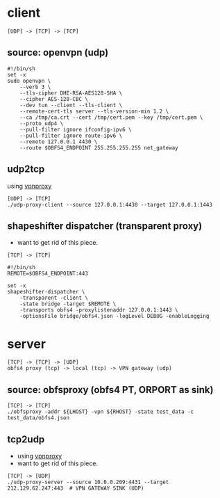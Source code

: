 client
======

```
[UDP] -> [TCP] -> [TCP]
```

## source: openvpn (udp)

```
#!/bin/sh
set -x
sudo openvpn \
    --verb 3 \
    --tls-cipher DHE-RSA-AES128-SHA \
    --cipher AES-128-CBC \
    --dev tun --client --tls-client \
    --remote-cert-tls server --tls-version-min 1.2 \
    --ca /tmp/ca.crt --cert /tmp/cert.pem --key /tmp/cert.pem \
    --proto udp4 \
    --pull-filter ignore ifconfig-ipv6 \
    --pull-filter ignore route-ipv6 \
    --remote 127.0.0.1 4430 \
    --route $OBFS4_ENDPOINT 255.255.255.255 net_gateway
```

## udp2tcp

using [vpnproxy](https://github.com/ainghazal/vpnproxy)

```
[UDP] -> [TCP]
./udp-proxy-client --source 127.0.0.1:4430 --target 127.0.0.1:1443
```

## shapeshifter dispatcher (transparent proxy)

* want to get rid of this piece.

```
[TCP] -> [TCP]

#!/bin/sh
REMOTE=$OBFS4_ENDPOINT:443

set -x
shapeshifter-dispatcher \
    -transparent -client \
    -state bridge -target $REMOTE \
    -transports obfs4 -proxylistenaddr 127.0.0.1:1443 \
    -optionsFile bridge/obfs4.json -logLevel DEBUG -enableLogging
```

server
======

```
[TCP] -> [TCP] -> [UDP]
obfs4 proxy (tcp) -> local (tcp) -> VPN gateway (udp)
```

## source: obfsproxy (obfs4 PT, ORPORT as sink)

```
[TCP] -> [TCP]
./obfsproxy -addr ${LHOST} -vpn ${RHOST} -state test_data -c test_data/obfs4.json
```

## tcp2udp

* using [vpnproxy](https://github.com/ainghazal/vpnproxy)
* want to get rid of this piece.

```
[TCP] -> [UDP]
./udp-proxy-server --source 10.0.0.209:4431 --target 212.129.62.247:443  # VPN GATEWAY SINK (UDP)
```

